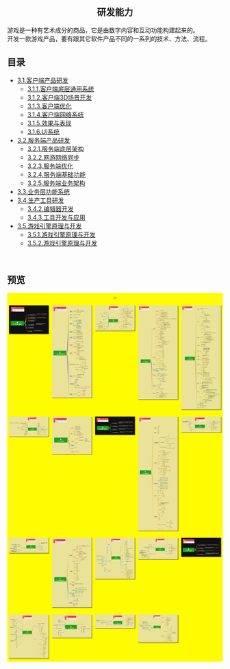 <h2 align="center">研发能力</h2>
<p>
游戏是一种有艺术成分的商品，它是由数字内容和互动功能构建起来的。<br/>
开发一款游戏产品，要有跟其它软件产品不同的一系列的技术、方法、流程。
</p>

## 目录

* [3.1.客户端产品研发](3.1.客户端产品研发.md)
    * [3.1.1.客户端底层通用系统](3.1.1.客户端底层通用系统.md)
    * [3.1.2.客户端3D场景开发](3.1.2.客户端3D场景开发.md)
    * [3.1.3.客户端优化](3.1.3.客户端优化.md)
    * [3.1.4.客户端网络系统](3.1.4.客户端网络系统.md)
    * [3.1.5.效果与表现](3.1.5.效果与表现.md)
    * [3.1.6.UI系统](3.1.6.UI系统.md)
* [3.2.服务端产品研发](3.2.服务端产品研发.md)
    * [3.2.1.服务端底层架构](3.2.1.服务端底层架构.md)
    * [3.2.2.网游网络同步](3.2.2.网游网络同步.md)
    * [3.2.3.服务端优化](3.2.3.服务端优化.md)
    * [3.2.4.服务端基础功能](3.2.4.服务端基础功能.md)
    * [3.2.5.服务端业务架构](3.2.5.服务端业务架构.md)
* [3.3.业务层功能系统](3.3.业务层功能系统.md)
* [3.4.生产工具研发](3.4.生产工具研发.md)
    * [3.4.2.编辑器开发](3.4.2.编辑器开发.md)
    * [3.4.3.工具开发与应用](3.4.3.工具开发与应用.md)
* [3.5.游戏引擎原理与开发](3.5.游戏引擎原理与开发.md)
    * [3.5.1.游戏引擎原理与开发](3.5.1.引擎的基本功能系统.md)
    * [3.5.2.游戏引擎原理与开发](3.5.2.引擎的其它系统.md)
<br/>

## 预览
![图片加载中...](../overview/3.研发能力.png)



